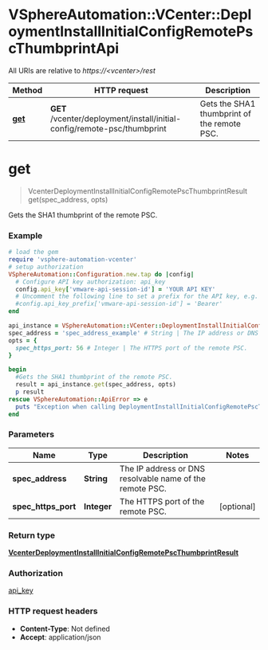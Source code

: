 # VSphereAutomation::VCenter::DeploymentInstallInitialConfigRemotePscThumbprintApi

All URIs are relative to *https://&lt;vcenter&gt;/rest*

Method | HTTP request | Description
------------- | ------------- | -------------
[**get**](DeploymentInstallInitialConfigRemotePscThumbprintApi.md#get) | **GET** /vcenter/deployment/install/initial-config/remote-psc/thumbprint | Gets the SHA1 thumbprint of the remote PSC.


# **get**
> VcenterDeploymentInstallInitialConfigRemotePscThumbprintResult get(spec_address, opts)

Gets the SHA1 thumbprint of the remote PSC.

### Example
```ruby
# load the gem
require 'vsphere-automation-vcenter'
# setup authorization
VSphereAutomation::Configuration.new.tap do |config|
  # Configure API key authorization: api_key
  config.api_key['vmware-api-session-id'] = 'YOUR API KEY'
  # Uncomment the following line to set a prefix for the API key, e.g. 'Bearer' (defaults to nil)
  #config.api_key_prefix['vmware-api-session-id'] = 'Bearer'
end

api_instance = VSphereAutomation::VCenter::DeploymentInstallInitialConfigRemotePscThumbprintApi.new
spec_address = 'spec_address_example' # String | The IP address or DNS resolvable name of the remote PSC.
opts = {
  spec_https_port: 56 # Integer | The HTTPS port of the remote PSC.
}

begin
  #Gets the SHA1 thumbprint of the remote PSC.
  result = api_instance.get(spec_address, opts)
  p result
rescue VSphereAutomation::ApiError => e
  puts "Exception when calling DeploymentInstallInitialConfigRemotePscThumbprintApi->get: #{e}"
end
```

### Parameters

Name | Type | Description  | Notes
------------- | ------------- | ------------- | -------------
 **spec_address** | **String**| The IP address or DNS resolvable name of the remote PSC. | 
 **spec_https_port** | **Integer**| The HTTPS port of the remote PSC. | [optional] 

### Return type

[**VcenterDeploymentInstallInitialConfigRemotePscThumbprintResult**](VcenterDeploymentInstallInitialConfigRemotePscThumbprintResult.md)

### Authorization

[api_key](../README.md#api_key)

### HTTP request headers

 - **Content-Type**: Not defined
 - **Accept**: application/json



